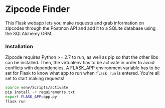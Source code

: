 # Zipcode Finder

This Flask webapp lets you make requests and grab information on zipcodes through the Postmon API and add it to a SQLite database using the SQLAlchemy ORM.

### Installation

Zipcode requires Python >= 2.7 to run, as well as pip so that the other libs can be installed. Then, the virtualenv has to be activate in order to avoid conflicts with dependencies. A FLASK_APP environment variable has to be set for Flask to know what app to run when ``flask run`` is entered. You're all set to start making requests!

```sh
source venv/Scripts/activate
pip install -r requirements.txt
export FLASK_APP=app.py
flask run
```
